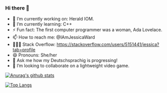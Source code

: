 ### Hi there 👋

- 🔭 I’m currently working on: Herald IOM.
- 🌱 I’m currently learning: C++
- ⚡ Fun fact: The first computer programmer was a woman, Ada Lovelace.
- 📫 How to reach me: @IAmJessicaWard
- 👩🏻‍💻 Stack Overflow: https://stackoverflow.com/users/5151441/jessica?tab=profile
- 😄 Pronouns: She/her
- 💬 Ask me how my Deutschsprachig is progressing!
- 👯 I’m looking to collaborate on a lightweight video game.

[![Anurag's github stats](https://github-readme-stats.vercel.app/api?username=Jessicaward&show_icons=true&theme=vue)](https://github.com/anuraghazra/github-readme-stats)

[![Top Langs](https://github-readme-stats.vercel.app/api/top-langs/?username=Jessicaward&theme=vue)](https://github.com/anuraghazra/github-readme-stats)

<!--
**Jessicaward/Jessicaward** is a ✨ _special_ ✨ repository because its `README.md` (this file) appears on your GitHub profile.

Here are some ideas to get you started:

- 🔭 I’m currently working on ...
- 🌱 I’m currently learning ...
- 👯 I’m looking to collaborate on ...
- 🤔 I’m looking for help with ...
- 💬 Ask me about ...
- 📫 How to reach me: ...
- 😄 Pronouns: ...
- ⚡ Fun fact: ...
-->
